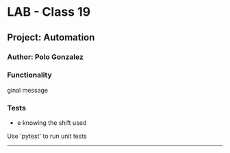# LAB - Class 19

## Project: Automation

### Author: Polo Gonzalez

### Functionality

ginal message

### Tests

- e knowing the shift used

Use 'pytest' to run unit tests

---
